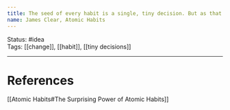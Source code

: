 ```yaml
---
title: The seed of every habit is a single, tiny decision. But as that decision is repeated, a habit sprouts and grows stronger.
name: James Clear, Atomic Habits
---
```


Status: #idea  
Tags: [[change]], [[habit]], [[tiny decisions]]

---
# References
[[Atomic Habits#The Surprising Power of Atomic Habits]]